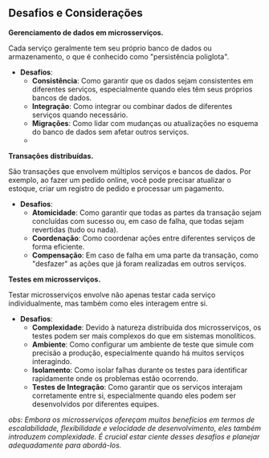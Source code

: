 ## **Desafios e Considerações**

**Gerenciamento de dados em microsserviços.**

Cada serviço geralmente tem seu próprio banco de dados ou armazenamento, o que é conhecido como "persistência poliglota".

- **Desafios**:
    - **Consistência**: Como garantir que os dados sejam consistentes em diferentes serviços, especialmente quando eles têm seus próprios bancos de dados.
    - **Integração**: Como integrar ou combinar dados de diferentes serviços quando necessário.
    - **Migrações**: Como lidar com mudanças ou atualizações no esquema do banco de dados sem afetar outros serviços.
    - 

**Transações distribuídas.**

São transações que envolvem múltiplos serviços e bancos de dados. Por exemplo, ao fazer um pedido online, você pode precisar atualizar o estoque, criar um registro de pedido e processar um pagamento.

- **Desafios**:
    - **Atomicidade**: Como garantir que todas as partes da transação sejam concluídas com sucesso ou, em caso de falha, que todas sejam revertidas (tudo ou nada).
    - **Coordenação**: Como coordenar ações entre diferentes serviços de forma eficiente.
    - **Compensação**: Em caso de falha em uma parte da transação, como "desfazer" as ações que já foram realizadas em outros serviços.
    

**Testes em microsserviços.**

Testar microsserviços envolve não apenas testar cada serviço individualmente, mas também como eles interagem entre si.

- **Desafios**:
    - **Complexidade**: Devido à natureza distribuída dos microsserviços, os testes podem ser mais complexos do que em sistemas monolíticos.
    - **Ambiente**: Como configurar um ambiente de teste que simule com precisão a produção, especialmente quando há muitos serviços interagindo.
    - **Isolamento**: Como isolar falhas durante os testes para identificar rapidamente onde os problemas estão ocorrendo.
    - **Testes de Integração**: Como garantir que os serviços interajam corretamente entre si, especialmente quando eles podem ser desenvolvidos por diferentes equipes.
    

*obs: Embora os microsserviços ofereçam muitos benefícios em termos de escalabilidade, flexibilidade e velocidade de desenvolvimento, eles também introduzem complexidade. É crucial estar ciente desses desafios e planejar adequadamente para abordá-los.*

